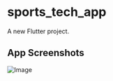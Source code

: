 # sports_tech_app

A new Flutter project.
## App Screenshots
![Image](https://github.com/user-attachments/assets/f1136682-7af1-413d-8b79-c659941af43e)
